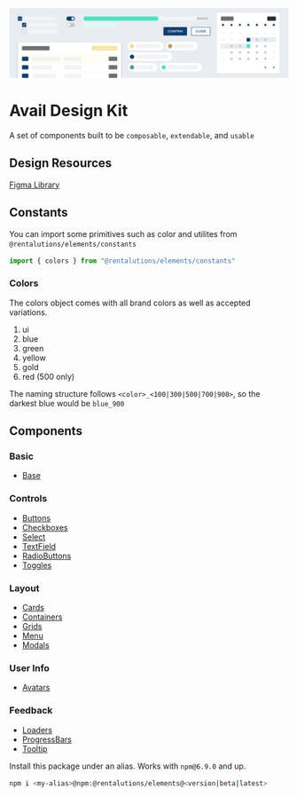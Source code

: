 ![Avail Design Kit](./public/designkit_cover.png)

# Avail Design Kit

A set of components built to be `composable`, `extendable`, and `usable`

## Design Resources

[Figma Library](https://www.figma.com/file/RqpXARK3vSrZbzWw6GrEnKqg/Components?node-id=0%3A1)

## Constants

You can import some primitives such as color and utilites from `@rentalutions/elements/constants`

```javascript
import { colors } from "@rentalutions/elements/constants"
```

### Colors

The colors object comes with all brand colors as well as accepted variations.

1. ui
2. blue
3. green
4. yellow
5. gold
6. red (500 only)

The naming structure follows `<color>_<100|300|500|700|900>`, so the darkest blue would be `blue_900`

## Components

### Basic

- [Base](./components/avatar/doc.mdx)

### Controls

- [Buttons](./components/button/doc.mdx)
- [Checkboxes](./components/checkbox/doc.mdx)
- [Select](./components/select/doc.mdx)
- [TextField](./components/text-field/doc.mdx)
- [RadioButtons](./components/radio-button/doc.mdx)
- [Toggles](./components/toggle/doc.mdx)

### Layout

- [Cards](./components/card/doc.mdx)
- [Containers](./components/container/doc.mdx)
- [Grids](./components/grid/doc.mdx)
- [Menu](./components/menu/doc.mdx)
- [Modals](./components/modal/doc.mdx)

### User Info

- [Avatars](./components/avatar/doc.mdx)

### Feedback

- [Loaders](./components/loader/doc.mdx)
- [ProgressBars](./components/progress-bar/doc.mdx)
- [Tooltip](./components/tooltip/doc.mdx)

Install this package under an alias. Works with `npm@6.9.0` and up.

```bash
npm i <my-alias>@npm:@rentalutions/elements@<version|beta|latest>
```
